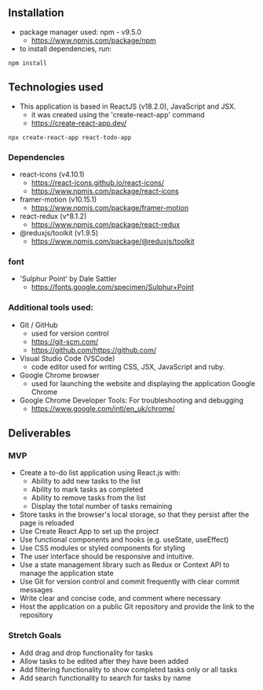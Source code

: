 ## Installation

- package manager used: npm - v9.5.0
  - https://www.npmjs.com/package/npm
- to install dependencies, run:

```terminal
npm install
```

## Technologies used

- This application is based in ReactJS (v18.2.0), JavaScript and JSX.
  - it was created using the 'create-react-app' command
  - https://create-react-app.dev/

```terminal
npx create-react-app react-todo-app
```

### Dependencies

- react-icons (v4.10.1)
  - https://react-icons.github.io/react-icons/
  - https://www.npmjs.com/package/react-icons
- framer-motion (v10.15.1)
  - https://www.npmjs.com/package/framer-motion
- react-redux (v^8.1.2)
  - https://www.npmjs.com/package/react-redux
- @reduxjs/toolkit (v1.9.5)
  - https://www.npmjs.com/package/@reduxjs/toolkit

### font

- 'Sulphur Point' by Dale Sattler
  - https://fonts.google.com/specimen/Sulphur+Point

### Additional tools used:

- Git / GitHub
  - used for version control
  - https://git-scm.com/
  - https://github.com/https://github.com/
- Visual Studio Code (VSCode)
  - code editor used for writing CSS, JSX, JavaScript and ruby.
- Google Chrome browser
  - used for launching the website and displaying the application Google Chrome
- Google Chrome Developer Tools: For troubleshooting and debugging
  - https://www.google.com/intl/en_uk/chrome/

## Deliverables

### MVP

- Create a to-do list application using React.js with:
  - Ability to add new tasks to the list
  - Ability to mark tasks as completed
  - Ability to remove tasks from the list
  - Display the total number of tasks remaining
- Store tasks in the browser's local storage, so that they persist after the page is reloaded
- Use Create React App to set up the project
- Use functional components and hooks (e.g. useState, useEffect)
- Use CSS modules or styled components for styling
- The user interface should be responsive and intuitive.
- Use a state management library such as Redux or Context API to manage the application state
- Use Git for version control and commit frequently with clear commit messages
- Write clear and concise code, and comment where necessary
- Host the application on a public Git repository and provide the link to the repository

### Stretch Goals

- Add drag and drop functionality for tasks
- Allow tasks to be edited after they have been added
- Add filtering functionality to show completed tasks only or all tasks
- Add search functionality to search for tasks by name
